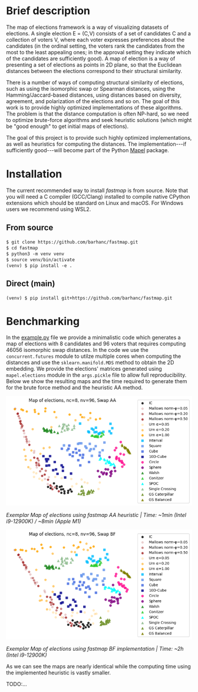 # Brief description

The map of elections framework is a way of visualizing datasets of elections. A single election E =
(C,V) consists of a set of candidates C and a collection of voters V, where each voter expresses
preferences about the candidates (in the ordinal setting, the voters rank the candidates from the
most to the least appealing ones; in the approval setting they indicate which of the candidates are
sufficiently good). A map of election is a way of presenting a set of elections as points in 2D
plane, so that the Euclidean distances between the elections correspond to their structural
similarity.

There is a number of ways of computing structural similarity of elections, such as using the
isomorphic swap or Spearman distances, using the Hamming/Jaccard-based distances, using distances
based on diversity, agreement, and polarization of the elections and so on. The goal of this work is
to provide highly optimized implementations of these algorithms. The problem is that the distance
computation is often NP-hard, so we need to optimize brute-force algorithms and seek heuristic
solutions (which might be "good enough" to get initial maps of elections).

The goal of this project is to provide such highly optimized implementations, as well as heuristics
for computing the distances. The implementation---if sufficiently good---will become part of the
Python [Mapel](https://github.com/szufix/mapel) package.

# Installation

The current recommended way to install *fastmap* is from source. Note that you will need a C
compiler (GCC/Clang) installed to compile native CPython extensions which should be standard on
Linux and macOS. For Windows users we recommend using WSL2.

## From source

```shell
$ git clone https://github.com/barhanc/fastmap.git
$ cd fastmap
$ python3 -m venv venv
$ source venv/bin/activate
(venv) $ pip install -e .
```
## Direct (main)

```shell
(venv) $ pip install git+https://github.com/barhanc/fastmap.git
```

# Benchmarking

In the [example.py](/examples/example.py) file we provide a minimalistic code which generates a map
of elections with 8 candidates and 96 voters that requires computing 46056 isomorphic swap
distances. In the code we use the `concurrent.futures` module to utilze multiple cores when
computing the distances and use the `sklearn.manifold.MDS` method to obtain the 2D embedding. We
provide the elections' matrices generated using `mapel.elections` module in the `args.pickle` file
to allow full reproducibility. Below we show the resulting maps and the time required to generate
them for the brute force method and the heuristic AA method.

![alt text](/examples/map4022.png "Map of elections using fastmap AA heuristic")

*Exemplar Map of elections using fastmap AA heuristic | Time: ~1min (Intel i9-12900K) / ~8min (Apple M1)*

![alt text](/examples/map9658.png "Map of elections using fastmap BF implementation")

*Exemplar Map of elections using fastmap BF implementation | Time: ~2h (Intel i9-12900K)*

As we can see the maps are nearly identical while the computing time using the implemented heuristic
is vastly smaller.

TODO:...